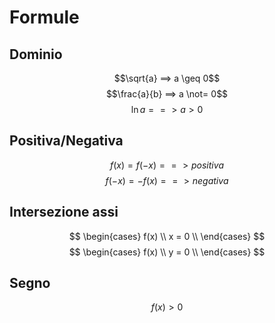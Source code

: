 # Formule
## Dominio
$$\sqrt{a} ==> a \geq 0$$ $$\frac{a}{b} ==> a \not= 0$$
$$\ln{a} ==> a > 0$$
## Positiva/Negativa
$$f(x) = f(-x) ==> positiva$$
$$f(-x) = -f(x) ==> negativa$$
## Intersezione assi
$$
\begin{cases}
f(x)  \\
x = 0 \\
\end{cases}
$$$$
\begin{cases}
f(x)  \\
y = 0 \\
\end{cases}
$$
## Segno
$$f(x) > 0$$

